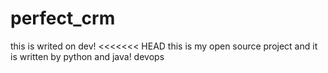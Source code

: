 # perfect_crm
this is writed on dev!
<<<<<<< HEAD
this is my open source project and it is written by python and java!
devops
